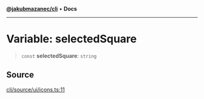 [**@jakubmazanec/cli**](../../../README.md) • **Docs**

---

# Variable: selectedSquare

> `const` **selectedSquare**: `string`

## Source

[cli/source/ui/icons.ts:11](https://github.com/jakubmazanec/js-tools/blob/7be96c9bc335915647cfe729050b17fe2580309a/packages/cli/source/ui/icons.ts#L11)
